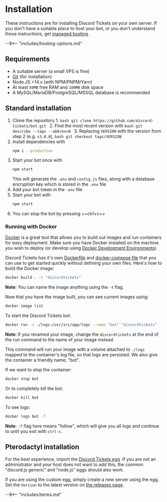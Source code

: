 # Installation

These instructions are for installing Discord Tickets on your own server. If you don't have a suitable place to host your bot, or you don't understand these instructions, get [managed hosting](/hosting).

<!-- do not delete -->
--8<-- "includes/hosting-options.md"
<!-- /do not delete -->

## Requirements

- A suitable server (a small VPS is fine)
- [Git](https://git-scm.com/) (for installation)
- Node.JS >14.x (with NPM/PNPM/Yarn)
- At least `50MB` free RAM and `100MB` disk space
- A MySQL/MariaDB/PostgreSQL/MSSQL database is recommended

## Standard installation

1. Clone the repository
	1. 
		```bash
		git clone https://github.com/discord-tickets/bot.git
		```
	2. Find the most recent version with
		```bash
		git describe --tags --abbrev=0
		```
	3. Replacing `VERSION` with the version from step 2 (e.g. `v3.0.0`),
		```bash
		git checkout tags/VERSION
		```
2. Install dependencies with
	```bash
	npm i --production
	```
3. Start your bot once with
	```bash
	npm start
	```
	This will generate the `.env` and `config.js` files, along with a database encryption key which is stored in the `.env` file
4. Add your bot token in the `.env` file
5. Start your bot with
	```bash
	npm start
	```
6. You can stop the bot by pressing ++ctrl+c++

### Running with Docker

[Docker](https://www.docker.com/) is a great tool that allows you to build out images and run containers for easy deployment. Make sure you have Docker installed on the machine you wish to deploy (or develop using [Docker Development Environments](https://docs.docker.com/desktop/dev-environments/)). 

Discord Tickets has it's own [Dockerfile](https://github.com/discord-tickets/bot/blob/main/Dockerfile) and [docker-compose file](https://github.com/discord-tickets/bot/blob/main/docker-compose.yml) that you can use to get started quickly without defining your own files. Here's how to build the Docker image:

```bash
docker build . -t "discordtickets"
```
**Note**: You can name the image anything using the `-t` flag.

Now that you have the image built, you can see current images using:

```bash
docker image list
```

To start the Discord Tickets bot:

```bash
docker run -v ./logs:/usr/src/app/logs --name "bot" "discordtickets"
```

**Note**: If you renamed your image, change the `discordtickets` at the end of the run command to the name of your image instead.

This command will run your image with a volume attached to `./logs` mapped to the container's log file, so that logs are persisted. We also give the container a friendly name, "bot".

If we want to stop the container:

```bash
docker stop bot
```

Or to completely kill the bot:

```bash
docker kill bot
```

To see logs:

```bash
docker logs bot -f
```

**Note**: `-f` flag here means "follow", which will give you all logs and continue to until you exit with `ctrl-c`. 


## Pterodactyl installation

For the best experience, import the [Discord Tickets egg](https://github.com/discord-tickets/bot/blob/main/pterodactyl.egg.json). If you are not an administrator and your host does not want to add this, the common "discord.js generic" and "node.js" eggs should also work.

If you are using the custom egg, simply create a new server using the egg. Set the `Version` to the latest version on [the releases page](https://github.com/discord-tickets/bot/releases/latest).

<!-- do not delete -->
--8<-- "includes/terms.md"
<!-- /do not delete -->